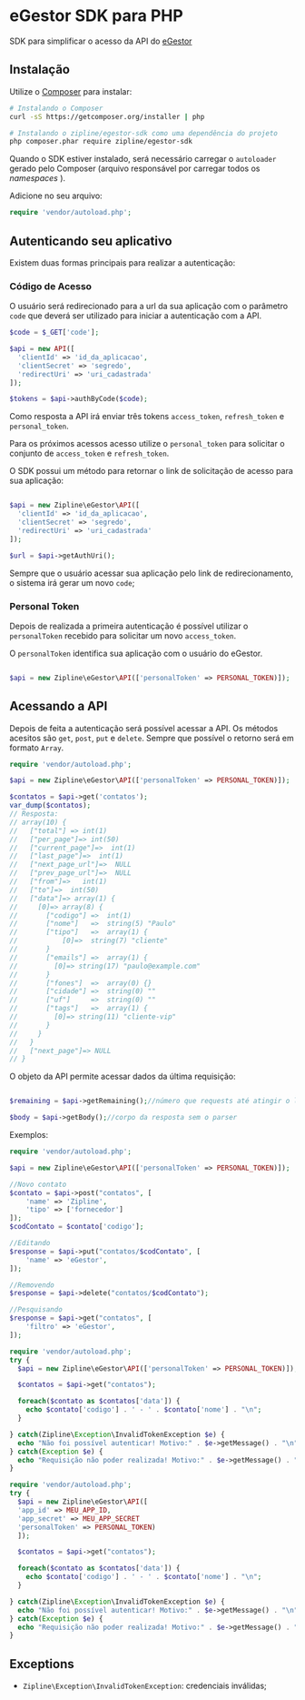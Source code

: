 eGestor SDK para PHP
==================================

SDK para simplificar o acesso da API do [eGestor](https://www.egestor.com.br/)

Instalação
------------
Utilize o [Composer](https://getcomposer.org) para instalar:

```bash
# Instalando o Composer
curl -sS https://getcomposer.org/installer | php

# Instalando o zipline/egestor-sdk como uma dependência do projeto
php composer.phar require zipline/egestor-sdk
```

Quando o SDK estiver instalado, será necessário carregar o `autoloader` gerado pelo Composer  (arquivo responsável por carregar todos os *namespaces* ).

Adicione no seu arquivo:
```php
require 'vendor/autoload.php';
```

Autenticando seu aplicativo
-----------------------

Existem duas formas principais para realizar a autenticação:

### Código de Acesso
O usuário será redirecionado para a url da sua aplicação com o parâmetro `code` que deverá ser utilizado para iniciar a autenticação com a API.

```php
$code = $_GET['code'];

$api = new API([
  'clientId' => 'id_da_aplicacao',
  'clientSecret' => 'segredo',
  'redirectUri' => 'uri_cadastrada'
]);

$tokens = $api->authByCode($code);
```

Como resposta a API irá enviar três tokens `access_token`, `refresh_token` e `personal_token`.

Para os próximos acessos acesso utilize o `personal_token` para solicitar o conjunto de `access_token` e `refresh_token`.

O SDK possui um método para retornar o link de solicitação de acesso para sua aplicação:
```php

$api = new Zipline\eGestor\API([
  'clientId' => 'id_da_aplicacao',
  'clientSecret' => 'segredo',
  'redirectUri' => 'uri_cadastrada'
]);

$url = $api->getAuthUri();

```

Sempre que o usuário acessar sua aplicação pelo link de redirecionamento, o sistema irá gerar um novo `code`;

### Personal Token
Depois de realizada a primeira autenticação é possível utilizar o `personalToken` recebido para solicitar um novo `access_token`.

O `personalToken` identifica sua aplicação com o usuário do eGestor.

```php

$api = new Zipline\eGestor\API(['personalToken' => PERSONAL_TOKEN)]);

```


Acessando a API
----------------
Depois de feita a autenticação será possível acessar a API. Os métodos acesitos são `get`, `post`, `put` e `delete`.
Sempre que possível o retorno será em formato `Array`.


```php
require 'vendor/autoload.php';

$api = new Zipline\eGestor\API(['personalToken' => PERSONAL_TOKEN)]);

$contatos = $api->get('contatos');
var_dump($contatos);
// Resposta:
// array(10) {
//   ["total"] => int(1)
//   ["per_page"]=> int(50)
//   ["current_page"]=>  int(1)
//   ["last_page"]=>  int(1)
//   ["next_page_url"]=>  NULL
//   ["prev_page_url"]=>  NULL
//   ["from"]=>   int(1)
//   ["to"]=>  int(50)
//   ["data"]=> array(1) {
//     [0]=> array(8) {
//       ["codigo"] =>  int(1)
//       ["nome"]   =>  string(5) "Paulo"
//       ["tipo"]   =>  array(1) {
//           [0]=>  string(7) "cliente"
//       }
//       ["emails"] =>  array(1) {
//         [0]=> string(17) "paulo@example.com"
//       }
//       ["fones"]  =>  array(0) {}
//       ["cidade"] =>  string(0) ""
//       ["uf"]     =>  string(0) ""
//       ["tags"]   =>  array(1) {
//         [0]=> string(11) "cliente-vip"
//       }
//     }
//   }
//   ["next_page"]=> NULL
// }

```



O objeto da API permite acessar dados da última requisição:

```php

$remaining = $api->getRemaining();//número que requests até atingir o limite

$body = $api->getBody();//corpo da resposta sem o parser

```

Exemplos:

```php
require 'vendor/autoload.php';

$api = new Zipline\eGestor\API(['personalToken' => PERSONAL_TOKEN)]);

//Novo contato
$contato = $api->post("contatos", [
    'name' => 'Zipline',
    'tipo' => ['fornecedor']
]);
$codContato = $contato['codigo'];

//Editando
$response = $api->put("contatos/$codContato", [
    'name' => 'eGestor',
]);

//Removendo
$response = $api->delete("contatos/$codContato");

//Pesquisando
$response = $api->get("contatos", [
    'filtro' => 'eGestor',
]);
```

```php
require 'vendor/autoload.php';
try {
  $api = new Zipline\eGestor\API(['personalToken' => PERSONAL_TOKEN)]);

  $contatos = $api->get("contatos");

  foreach($contato as $contatos['data']) {
    echo $contato['codigo'] . ' - ' . $contato['nome'] . "\n";
  }

} catch(Zipline\Exception\InvalidTokenException $e) {
  echo "Não foi possível autenticar! Motivo:" . $e->getMessage() . "\n";
} catch(Exception $e) {
  echo "Requisição não poder realizada! Motivo:" . $e->getMessage() . "\n";
}


```

```php
require 'vendor/autoload.php';
try {
  $api = new Zipline\eGestor\API([
  'app_id' => MEU_APP_ID,
  'app_secret' => MEU_APP_SECRET
  'personalToken' => PERSONAL_TOKEN)
  ]);

  $contatos = $api->get("contatos");

  foreach($contato as $contatos['data']) {
    echo $contato['codigo'] . ' - ' . $contato['nome'] . "\n";
  }

} catch(Zipline\Exception\InvalidTokenException $e) {
  echo "Não foi possível autenticar! Motivo:" . $e->getMessage() . "\n";
} catch(Exception $e) {
  echo "Requisição não poder realizada! Motivo:" . $e->getMessage() . "\n";
}


```

Exceptions
----------

* `Zipline\Exception\InvalidTokenException`: credenciais inválidas;
